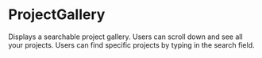# ProjectGallery
Displays a searchable project gallery.
Users can scroll down and see all your projects.
Users can find specific projects by typing in the search field.
